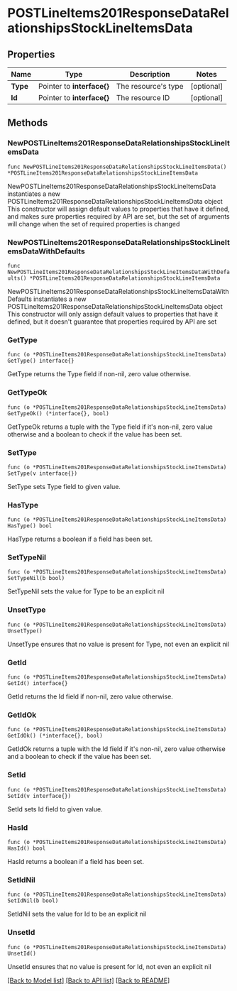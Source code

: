 # POSTLineItems201ResponseDataRelationshipsStockLineItemsData

## Properties

Name | Type | Description | Notes
------------ | ------------- | ------------- | -------------
**Type** | Pointer to **interface{}** | The resource&#39;s type | [optional] 
**Id** | Pointer to **interface{}** | The resource ID | [optional] 

## Methods

### NewPOSTLineItems201ResponseDataRelationshipsStockLineItemsData

`func NewPOSTLineItems201ResponseDataRelationshipsStockLineItemsData() *POSTLineItems201ResponseDataRelationshipsStockLineItemsData`

NewPOSTLineItems201ResponseDataRelationshipsStockLineItemsData instantiates a new POSTLineItems201ResponseDataRelationshipsStockLineItemsData object
This constructor will assign default values to properties that have it defined,
and makes sure properties required by API are set, but the set of arguments
will change when the set of required properties is changed

### NewPOSTLineItems201ResponseDataRelationshipsStockLineItemsDataWithDefaults

`func NewPOSTLineItems201ResponseDataRelationshipsStockLineItemsDataWithDefaults() *POSTLineItems201ResponseDataRelationshipsStockLineItemsData`

NewPOSTLineItems201ResponseDataRelationshipsStockLineItemsDataWithDefaults instantiates a new POSTLineItems201ResponseDataRelationshipsStockLineItemsData object
This constructor will only assign default values to properties that have it defined,
but it doesn't guarantee that properties required by API are set

### GetType

`func (o *POSTLineItems201ResponseDataRelationshipsStockLineItemsData) GetType() interface{}`

GetType returns the Type field if non-nil, zero value otherwise.

### GetTypeOk

`func (o *POSTLineItems201ResponseDataRelationshipsStockLineItemsData) GetTypeOk() (*interface{}, bool)`

GetTypeOk returns a tuple with the Type field if it's non-nil, zero value otherwise
and a boolean to check if the value has been set.

### SetType

`func (o *POSTLineItems201ResponseDataRelationshipsStockLineItemsData) SetType(v interface{})`

SetType sets Type field to given value.

### HasType

`func (o *POSTLineItems201ResponseDataRelationshipsStockLineItemsData) HasType() bool`

HasType returns a boolean if a field has been set.

### SetTypeNil

`func (o *POSTLineItems201ResponseDataRelationshipsStockLineItemsData) SetTypeNil(b bool)`

 SetTypeNil sets the value for Type to be an explicit nil

### UnsetType
`func (o *POSTLineItems201ResponseDataRelationshipsStockLineItemsData) UnsetType()`

UnsetType ensures that no value is present for Type, not even an explicit nil
### GetId

`func (o *POSTLineItems201ResponseDataRelationshipsStockLineItemsData) GetId() interface{}`

GetId returns the Id field if non-nil, zero value otherwise.

### GetIdOk

`func (o *POSTLineItems201ResponseDataRelationshipsStockLineItemsData) GetIdOk() (*interface{}, bool)`

GetIdOk returns a tuple with the Id field if it's non-nil, zero value otherwise
and a boolean to check if the value has been set.

### SetId

`func (o *POSTLineItems201ResponseDataRelationshipsStockLineItemsData) SetId(v interface{})`

SetId sets Id field to given value.

### HasId

`func (o *POSTLineItems201ResponseDataRelationshipsStockLineItemsData) HasId() bool`

HasId returns a boolean if a field has been set.

### SetIdNil

`func (o *POSTLineItems201ResponseDataRelationshipsStockLineItemsData) SetIdNil(b bool)`

 SetIdNil sets the value for Id to be an explicit nil

### UnsetId
`func (o *POSTLineItems201ResponseDataRelationshipsStockLineItemsData) UnsetId()`

UnsetId ensures that no value is present for Id, not even an explicit nil

[[Back to Model list]](../README.md#documentation-for-models) [[Back to API list]](../README.md#documentation-for-api-endpoints) [[Back to README]](../README.md)


